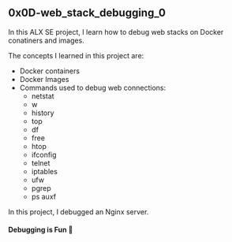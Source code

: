 ## 0x0D-web_stack_debugging_0

In this ALX SE project, I learn how to debug web stacks on Docker conatiners and images.

The concepts I learned in this project are:
- Docker containers
- Docker Images
- Commands used to debug web connections:
	- netstat
	- w
	- history
	- top
	- df
	- free
	- htop
	- ifconfig
	- telnet
	- iptables
	- ufw
	- pgrep
	- ps auxf

In this project, I debugged an Nginx server.
#### Debugging is Fun 🥂

